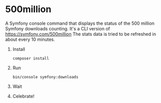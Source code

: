 # 500million

A Symfony console command that displays the status of the 500 million Symfony downloads counting.
It's a CLI version of https://symfony.com/500million
The stats data is tried to be refreshed in about every 10 minutes.

1. Install
    ```
    composer install
    ```
    
2. Run
    ```
    bin/console symfony:downloads
    ```
    
3. Wait
    
4. Celebrate!
